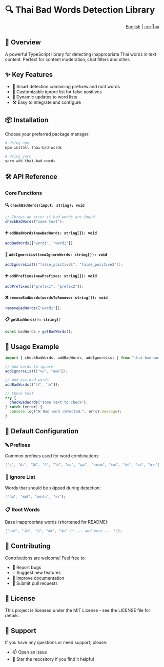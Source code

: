 # 🔍 Thai Bad Words Detection Library

<div align="right">
  <a href="README.md">English</a> | <a href="README.th.md">ภาษาไทย</a>
</div>

## 📖 Overview

A powerful TypeScript library for detecting inappropriate Thai words in text content. Perfect for content moderation, chat filters and other.

## ✨ Key Features

- 🎯 Smart detection combining prefixes and root words
- 🚫 Customizable ignore list for false positives
- 🔄 Dynamic updates to word lists
- 🛠️ Easy to integrate and configure

## 📦 Installation

Choose your preferred package manager:

```bash
# Using npm
npm install thai-bad-words

# Using yarn
yarn add thai-bad-words
```

## 🛠️ API Reference

### Core Functions

#### 🔍 `checkBadWords(input: string): void`

```typescript
// Throws an error if bad words are found
checkBadWords("some text");
```

#### ➕ `addBadWords(newBadWords: string[]): void`

```typescript
addBadWords(["word1", "word2"]);
```

#### 🚫 `addIgnoreList(newIgnoreWords: string[]): void`

```typescript
addIgnoreList(["false_positive1", "false_positive2"]);
```

#### ➕ `addPrefixes(newPrefixes: string[]): void`

```typescript
addPrefixes(["prefix1", "prefix2"]);
```

#### ❌ `removeBadWords(wordsToRemove: string[]): void`

```typescript
removeBadWords(["word1"]);
```

#### 📋 `getBadWords(): string[]`

```typescript
const badWords = getBadWords();
```

## 🌟 Usage Example

```typescript
import { checkBadWords, addBadWords, addIgnoreList } from "thai-bad-words";

// Add words to ignore
addIgnoreList(["หีบ", "สัสดี"]);

// Add new bad words
addBadWords(["โง่", "บ้า"]);

// Check text
try {
  checkBadWords("some text to check");
} catch (error) {
  console.log("❌ Bad word detected:", error.message);
}
```

## 📝 Default Configuration

### 🔤 Prefixes

Common prefixes used for word combinations:

```typescript
["กู", "มึง", "ไอ้", "อี", "ไอ", "ผม", "คุณ", "กระผม", "เธอ", "พ่อ", "แม่", "นาย"];
```

### 🚫 Ignore List

Words that should be skipped during detection:

```typescript
["หีบ", "สัสดี", "หน้าหีบ", "ตด"];
```

### 📋 Root Words

Base inappropriate words (shortened for README):

```typescript
["ควย", "เหี้ย", "หี", "สัส", "เชี่ย" /* ... and more ... */];
```

## 🤝 Contributing

Contributions are welcome! Feel free to:

- 🐛 Report bugs
- 💡 Suggest new features
- 📝 Improve documentation
- 🔧 Submit pull requests

## 📄 License

This project is licensed under the MIT License - see the LICENSE file for details.

## 💬 Support

If you have any questions or need support, please:

- 📫 Open an issue
- 🌟 Star the repository if you find it helpful
